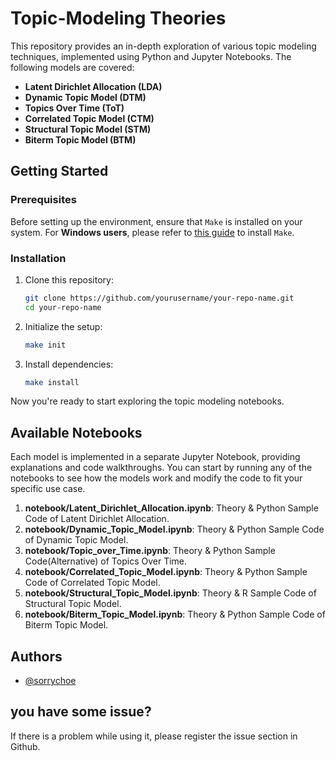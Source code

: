 # Topic-Modeling Theories

This repository provides an in-depth exploration of various topic modeling techniques, implemented using Python and Jupyter Notebooks. The following models are covered:

- **Latent Dirichlet Allocation (LDA)**
- **Dynamic Topic Model (DTM)**
- **Topics Over Time (ToT)**
- **Correlated Topic Model (CTM)**
- **Structural Topic Model (STM)**
- **Biterm Topic Model (BTM)**

## Getting Started

### Prerequisites

Before setting up the environment, ensure that `Make` is installed on your system. 
For **Windows users**, please refer to [this guide](https://gnuwin32.sourceforge.net/packages/make.htm) to install `Make`.

### Installation

1. Clone this repository:
   ```bash
   git clone https://github.com/yourusername/your-repo-name.git
   cd your-repo-name
   ```

2. Initialize the setup:
   ```bash
   make init
   ```

3. Install dependencies:
   ```bash
   make install
   ```

Now you're ready to start exploring the topic modeling notebooks.

## Available Notebooks

Each model is implemented in a separate Jupyter Notebook, providing explanations and code walkthroughs. You can start by running any of the notebooks to see how the models work and modify the code to fit your specific use case.

1. **notebook/Latent_Dirichlet_Allocation.ipynb**: Theory & Python Sample Code of Latent Dirichlet Allocation.
2. **notebook/Dynamic_Topic_Model.ipynb**: Theory & Python Sample Code of Dynamic Topic Model.
3. **notebook/Topic_over_Time.ipynb**: Theory & Python Sample Code(Alternative) of Topics Over Time.
4. **notebook/Correlated_Topic_Model.ipynb**: Theory & Python Sample Code of Correlated Topic Model.
5. **notebook/Structural_Topic_Model.ipynb**: Theory & R Sample Code of Structural Topic Model.
6. **notebook/Biterm_Topic_Model.ipynb**: Theory & Python Sample Code of Biterm Topic Model.

## Authors

- [@sorrychoe](https://www.github.com/sorrychoe)

## you have some issue?

If there is a problem while using it, please register the issue section in Github.
